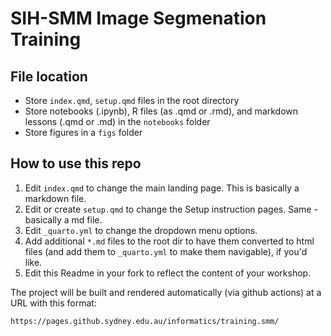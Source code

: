 # SIH-SMM Image Segmenation Training

## File location

- Store `index.qmd`, `setup.qmd` files in the root directory 
- Store notebooks (.ipynb), R files (as .qmd or .rmd), and markdown lessons (.qmd or .md) in the `notebooks` folder
- Store figures in a `figs` folder 

## How to use this repo 

1. Edit `index.qmd` to change the main landing page. This is basically a markdown file.
2. Edit or create `setup.qmd` to change the Setup instruction pages. Same - basically a md file.
3. Edit `_quarto.yml` to change the dropdown menu options.
4. Add additional `*.md` files to the root dir to have them converted to html files (and add them to `_quarto.yml` to make them navigable), if you'd like.
5. Edit this Readme in your fork to reflect the content of your workshop.

The project will be built and rendered automatically (via github actions) at a URL with this format:
```html
https://pages.github.sydney.edu.au/informatics/training.smm/
```


 

